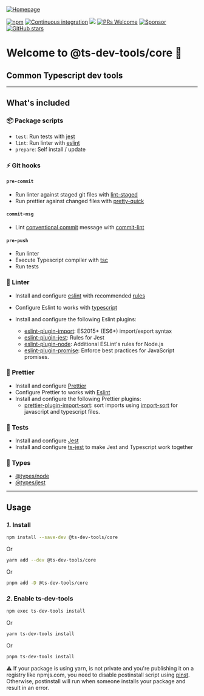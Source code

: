 [![Homepage](https://repository-images.githubusercontent.com/306680259/8d077b80-19cd-11eb-8625-f2b1a474d4a9)](https://escemi-tech.github.io/ts-dev-tools/)

[![npm](https://img.shields.io/npm/v/@ts-dev-tools/core)](https://www.npmjs.com/package/@ts-dev-tools/core) [![Continuous integration](https://github.com/escemi-tech/ts-dev-tools/workflows/Continuous%20Integration/badge.svg)](https://github.com/escemi-tech/ts-dev-tools/actions?query=workflow%3A%22Continuous+Integration%22) [![](https://codecov.io/gh/escemi-tech/ts-dev-tools/branch/main/graph/badge.svg?token=mVB3P7BFzR)](https://codecov.io/gh/escemi-tech/ts-dev-tools) [![PRs Welcome](https://img.shields.io/badge/PRs-welcome-brightgreen.svg)](CONTRIBUTING) [![Sponsor](https://img.shields.io/badge/%E2%9D%A4-Sponsor-ff69b4)](https://github.com/sponsors/neilime) [![GitHub stars](https://img.shields.io/github/stars/escemi-tech/ts-dev-tools?logo=github)](https://github.com/escemi-tech/ts-dev-tools)

# Welcome to @ts-dev-tools/core 💎

## Common Typescript dev tools

---

## What's included

### 📦 Package scripts

- `test`: Run tests with [jest](https://jestjs.io/)
- `lint`: Run linter with [eslint](https://eslint.org/)
- `prepare`: Self install / update

### ⚡ Git hooks

#### `pre-commit`

- Run linter against staged git files with [lint-staged](https://github.com/okonet/lint-staged)
- Run prettier against changed files with [pretty-quick](https://github.com/azz/pretty-quick#readme)

#### `commit-msg`

- Lint [conventional commit](https://github.com/conventional-changelog/commitlint/tree/master/@commitlint/config-conventional) message with [commit-lint](https://conventional-changelog.github.io/commitlint/)

#### `pre-push`

- Run linter
- Execute Typescript compiler with [tsc](https://www.typescriptlang.org/docs/handbook/compiler-options.html)
- Run tests

### 👕 Linter

- Install and configure [eslint](https://eslint.org/) with recommended [rules](https://eslint.org/docs/rules/)
- Configure Eslint to works with [typescript](https://github.com/typescript-eslint/typescript-eslint#readme)
- Install and configure the following Eslint plugins:

  - [eslint-plugin-import](https://github.com/benmosher/eslint-plugin-import): ES2015+ (ES6+) import/export syntax
  - [eslint-plugin-jest](https://github.com/jest-community/eslint-plugin-jest#readme): Rules for Jest
  - [eslint-plugin-node](https://github.com/mysticatea/eslint-plugin-node#readme): Additional ESLint's rules for Node.js
  - [eslint-plugin-promise](https://github.com/xjamundx/eslint-plugin-promise#readme): Enforce best practices for JavaScript promises.

### 💄 Prettier

- Install and configure [Prettier](https://prettier.io/)
- Configure Prettier to works with [Eslint](https://github.com/prettier/eslint-config-prettier)
- Install and configure the following Prettier plugins:
  - [prettier-plugin-import-sort](https://github.com/ggascoigne/prettier-plugin-import-sort#readme): sort imports using [import-sort](https://github.com/renke/import-sort) for javascript and typescript files.

### 🧪 Tests

- Install and configure [Jest](https://jestjs.io/)
- Install and configure [ts-jest](https://kulshekhar.github.io/ts-jest) to make Jest and Typescript work together

### 📖 Types

- [@types/node](https://www.npmjs.com/package/@types/node)
- [@types/jest](https://www.npmjs.com/package/@types/jest)

---

## Usage

### _1_. Install

```sh
npm install --save-dev @ts-dev-tools/core
```

Or

```sh
yarn add --dev @ts-dev-tools/core
```

Or

```sh
pnpm add -D @ts-dev-tools/core
```

### _2_. Enable ts-dev-tools

```sh
npm exec ts-dev-tools install
```

Or

```sh
yarn ts-dev-tools install
```

Or

```sh
pnpm ts-dev-tools install
```

⚠️ If your package is using yarn, is not private and you're publishing it on a registry like npmjs.com, you need to disable postinstall script using [pinst](https://github.com/typicode/pinst). Otherwise, postinstall will run when someone installs your package and result in an error.
